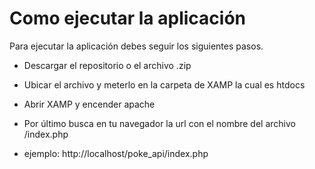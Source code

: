 # Como ejecutar la aplicación

Para ejecutar la aplicación debes seguir los siguientes pasos.

- Descargar el repositorio o el archivo .zip
- Ubicar el archivo y meterlo en la carpeta de XAMP la cual es htdocs
- Abrir XAMP y encender apache
- Por último busca en tu navegador la url con el nombre del archivo /index.php

- ejemplo: http://localhost/poke_api/index.php